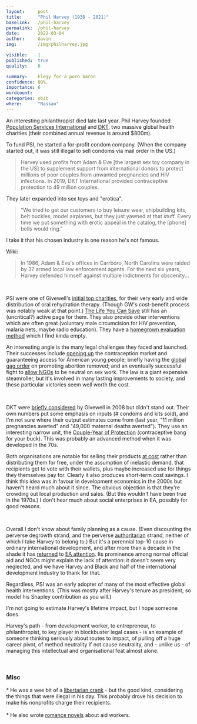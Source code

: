 ```yaml
---
layout:     post
title:      "Phil Harvey (1938 - 2021)"
baselink:   /phil-harvey
permalink:  /phil-harvey
date:       2022-03-04
author:     Gavin   
img:        /img/philharvey.jpg

visible:    1
published:  true
quality:    6

summary:    Elegy for a porn baron
confidence: 80%. 
importance: 6
wordcount:  
categories:	obit
where:      "Nassau"
---
```



An interesting philanthropist died late last year. Phil Harvey founded [Population Services International](https://en.wikipedia.org/wiki/Population_Services_International) and [DKT](https://www.dktinternational.org/), two massive global health charities (their combined annual revenue is around $800m). 

To fund PSI, he started a for-profit condom company. (When the company started out, it was still illegal to sell condoms via mail order in the US.) 

> Harvey used profits from Adam & Eve [the largest sex toy company in the US] to supplement support from international donors to protect millions of poor couples from unwanted pregnancies and HIV infections. In 2019, DKT International provided contraceptive protection to 49 million couples.

They later expanded into sex toys and "erotica". 

> "We tried to get our customers to buy leisure wear, shipbuilding kits, belt buckles, model airplanes, but they just yawned at that stuff. Every time we put something with erotic appeal in the catalog, the [phone] bells would ring."

I take it that his chosen industry is one reason he's not famous. 

Wiki:

> In 1986, Adam & Eve's offices in Carrboro, North Carolina were raided by 37 armed local law enforcement agents. For the next six years, Harvey defended himself against multiple indictments for obscenity...

<br>

PSI were one of Givewell's [initial top charities](https://blog.givewell.org/2007/01/07/recommending-population-services-international), for their very early and wide distribution of oral rehydration therapy. (Though GW's cost-benefit process was notably weak at that point.) [The Life You Can Save](https://www.thelifeyoucansave.org/best-charities/population-services-international) still has an (uncritical?) active page for them. They also provide other interventions which are often great (voluntary male circumcision for HIV prevention, malaria nets, maybe radio education). They have a [homegrown evaluation method](https://www.psi.org/keystone) which I find kinda empty.

An interesting angle is the many legal challenges they faced and launched. Their successes include [opening up](https://caselaw.findlaw.com/us-supreme-court/431/678.html) the contraception market and guaranteeing access for American young people; briefly having the [global gag order](https://en.wikipedia.org/wiki/Mexico_City_policy) on promoting abortion removed; and an eventually successful fight to [allow NGOs](https://www.brennancenter.org/our-work/court-cases/dkt-v-usaid) to be neutral on sex work. The law is a giant expensive steamroller, but it's involved in many lasting improvements to society, and these particular victories seem well worth the cost.

<br>

DKT were [briefly considered](https://www.givewell.org/international/technical/criteria) by Givewell in 2008 but didn't stand out. Their own numbers put some emphasis on inputs (# condoms and kits sold), and I'm not sure where their output estimates come from (last year, "11 million pregnancies averted" and "49,000 maternal deaths averted"). They use an interesting narrow unit, the [Couple-Year of Protection](https://www.usaid.gov/global-health/health-areas/family-planning/couple-years-protection-cyp) (contraceptive bang for your buck). This was probably an advanced method when it was developed in the 70s. 

Both organisations are notable for selling their products [at cost](https://en.wikipedia.org/wiki/Social_enterprise) rather than distributing them for free, under the assumption of inelastic demand, that recipients get to vote with their wallets, plus maybe increased use for things they themselves pay for. Clearly it also produces short-term cost savings. I think this idea was in favour in development economics in the 2000s but haven't heard much about it since. The obvious objection is that they're crowding out local production and sales. (But this wouldn't have been true in the 1970s.) I don't hear much about social enterprises in EA, possibly for good reasons.

<br>

Overall I don't know about family planning as a cause. (Even discounting the perverse degrowth strand, and the perverse [authoritarian](https://www.vox.com/future-perfect/2019/6/5/18629801/emergency-in-india-1975-indira-gandhi-sterilization-ford-foundation) strand, neither of which I take Harvey to belong to.) But it's a perennial top-10 cause in ordinary international development, and after more than a decade in the shade it has [returned](https://forum.effectivealtruism.org/posts/WYmJoDxJZToDcA9Bq/population-size-growth-and-reproductive-choice-highly) to [EA attention](https://forum.effectivealtruism.org/posts/wx6Xw63yJt67YKdzh/why-start-a-family-planning-charity-founders-needed-1). Its prominence among normal official aid and NGOs might explain the lack of attention: it doesn't seem very neglected, and we have Harvey and Black and half of the international development industry to thank for that.

Regardless, PSI was an early adopter of many of the most effective global health interventions. (This was mostly after Harvey's tenure as president, so model his Shapley contribution as you will.)

I'm not going to estimate Harvey's lifetime impact, but I hope someone does.

Harvey's path - from development worker, to entrepreneur, to philanthropist, to key player in blockbuster legal cases - is an example of someone thinking seriously about routes to impact, of pulling off a huge career pivot, of method neutrality if not cause neutrality, and - unlike us - of managing this intellectual and organisational feat almost alone.

<br>

<div class="accordion">
	<h3>Misc</h3>
	<div>
		* He was a wee bit of a <a href="http://philharveylit.org/books.php">libertarian crank</a> - but the good kind, considering the things that were illegal in his day. This probably drove his decision to make his nonprofits charge their recipients.<br><br>
		* He also wrote <a href="http://philharveylit.org/wip.php">romance novels</a> about aid workers.<br><br>
	</div>
</div>